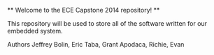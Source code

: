 ** Welcome to the ECE Capstone 2014 repository! **

This repository will be used to store all of the software written for our embedded system.

Authors
Jeffrey Bolin, Eric Taba, Grant Apodaca, Richie, Evan
